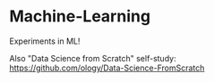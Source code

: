 # Machine-Learning
Experiments in ML!

Also "Data Science from Scratch" self-study:
https://github.com/ology/Data-Science-FromScratch
